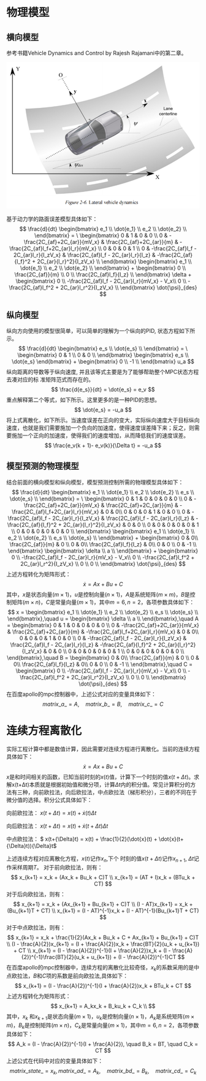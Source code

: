 # 物理模型
## 横向模型
参考书籍Vehicle Dynamics and Control by Rajesh Rajamani中的第二章。

![lateral vehicle dynamics](/docs/control/lateral_vehicle_dynamics.png)

基于动力学的路面误差模型具体如下：
$$
\frac{d}{dt} 
\begin{bmatrix} 
e_1 \\ 
\dot{e_1} \\ 
e_2 \\ 
\dot{e_2} \\
\end{bmatrix}
 = \
\begin{bmatrix} 
0 & 1 & 0 & 0 \\ 
0 & -\frac{2C_{af}+2C_{ar}}{mV_x} & \frac{2C_{af}+2C_{ar}}{m} & -\frac{2C_{af}l_f+2C_{ar}l_r}{mV_x} \\
0 & 0 & 0 & 1 \\ 
0 & -\frac{2C_{af}l_f - 2C_{ar}l_r}{I_zV_x} & \frac{2C_{af}l_f - 2C_{ar}l_r}{I_z} & -\frac{2C_{af}{l_f}^2 + 2C_{ar}{l_r}^2}{I_zV_x} \\
\end{bmatrix}
\begin{bmatrix} 
e_1 \\ 
\dot{e_1} \\ 
e_2 \\ 
\dot{e_2} \\
\end{bmatrix}
+
\begin{bmatrix} 
0 \\ 
\frac{2C_{af}}{m} \\ 
0 \\ 
\frac{2C_{af}l_f}{I_z} \\
\end{bmatrix}
\delta
+
\begin{bmatrix} 
0 \\ 
-\frac{2C_{af}l_f - 2C_{ar}l_r}{mV_x} - V_x\\ 
0 \\ 
-\frac{2C_{af}l_f^2 + 2C_{ar}l_r^2}{I_zV_x} \\
\end{bmatrix}
\dot{\psi}_{des}
$$
## 纵向模型
 纵向⽅向使⽤的模型很简单，可以简单的理解为⼀个纵向的PID, 状态⽅程如下所示。
 $$
 \frac{d}{dt} 
 \begin{bmatrix} 
 e_s \\ 
 \dot{e_s} \\ 
 \end{bmatrix}
 = \
 \begin{bmatrix} 
 0 & 1 \\ 
 0 & 0 \\
 \end{bmatrix}
 \begin{bmatrix} 
 e_s \\ 
 \dot{e_s} 
 \end{bmatrix}
  + 
 \begin{bmatrix} 
 0 \\ 
 -1 \\
 \end{bmatrix}
 u_a
 $$
 纵向距离的导数等于纵向速度, 并且该等式主要是为了能够帮助整个MPC状态⽅程去凑对应的标 准矩阵范式而存在的。
 $$
 \frac{d{e_s}}{dt} = \dot{e_s} = e_v
 $$
 重点解释第二个等式，如下所示。这里更多的是一种PID的思想。
 $$
 \dot{e_s} = -u_a
 $$
 将上式离散化，如下所示。当速度误差在正向的变⼤，实际纵向速度大于目标纵向速度，也就是我们需要施加⼀个负向的加速度，使得速度误差降下来；反之，则需要施加⼀个正向的加速度，使得我们的速度增加，从而降低我们的速度误差。
 $$
 \frac{e_v(k + 1)- e_v(k)}{\Delta t} = -u_a
 $$

 ## 模型预测的物理模型
结合前面的横向模型和纵向模型，模型预测控制所需的物理模型具体如下：
$$
\frac{d}{dt} 
\begin{bmatrix} 
e_1 \\ 
\dot{e_1} \\ 
e_2 \\ 
\dot{e_2} \\
e_s \\
\dot{e_s} \\
\end{bmatrix}
 = \
\begin{bmatrix} 
0 & 1 & 0 & 0 & 0 & 0 \\ 
0 & -\frac{2C_{af}+2C_{ar}}{mV_x} & \frac{2C_{af}+2C_{ar}}{m} & -\frac{2C_{af}l_f+2C_{ar}l_r}{mV_x} & 0 & 0\\
0 & 0 & 0 & 1 & 0 & 0 \\ 
0 & -\frac{2C_{af}l_f - 2C_{ar}l_r}{I_zV_x} & \frac{2C_{af}l_f - 2C_{ar}l_r}{I_z} & -\frac{2C_{af}{l_f}^2 + 2C_{ar}{l_r}^2}{I_zV_x} & 0 & 0 \\
0 & 0 & 0 & 0 & 0 & 1 \\
0 & 0 & 0 & 0 & 0 & 0 \\
\end{bmatrix}
\begin{bmatrix} 
e_1 \\ 
\dot{e_1} \\ 
e_2 \\ 
\dot{e_2} \\
e_s \\
\dot{e_s} \\
\end{bmatrix}
+
\begin{bmatrix} 
0 & 0\\ 
\frac{2C_{af}}{m} & 0 \\ 
0 & 0\\ 
\frac{2C_{af}l_f}{I_z}  & 0\\
0 & 0 \\
0 & -1 \\
\end{bmatrix}
\begin{bmatrix}
\delta \\
a \\ 
\end{bmatrix}
+
\begin{bmatrix} 
0 \\ 
-\frac{2C_{af}l_f - 2C_{ar}l_r}{mV_x} - V_x\\ 
0 \\ 
-\frac{2C_{af}l_f^2 + 2C_{ar}l_r^2}{I_zV_x} \\
0 \\
0 \\
\end{bmatrix}
\dot{\psi}_{des}
$$
上述方程转化为矩阵形式：
$$
\dot{x} = Ax + Bu + C
$$
其中，$x$是状态向量($m{\times}1$)，$u$是控制向量($n{\times}1$)，$A$是系统矩阵($m{\times}m$)，$B$是控制矩阵($m{\times}n$)，$C$是常量向量($m{\times}1$)，其中$m=6,n=2$，各项参数具体如下：
$$
x = \begin{bmatrix} 
e_1 \\ 
\dot{e_1} \\ 
e_2 \\ 
\dot{e_2} \\
e_s \\
\dot{e_s} \\
\end{bmatrix},\quad
u = \begin{bmatrix}
\delta \\
a \\ 
\end{bmatrix},\quad
A = 
\begin{bmatrix} 
0 & 1 & 0 & 0 & 0 & 0 \\ 
0 & -\frac{2C_{af}+2C_{ar}}{mV_x} & \frac{2C_{af}+2C_{ar}}{m} & -\frac{2C_{af}l_f+2C_{ar}l_r}{mV_x} & 0 & 0\\
0 & 0 & 0 & 1 & 0 & 0 \\ 
0 & -\frac{2C_{af}l_f - 2C_{ar}l_r}{I_zV_x} & \frac{2C_{af}l_f - 2C_{ar}l_r}{I_z} & -\frac{2C_{af}{l_f}^2 + 2C_{ar}{l_r}^2}{I_zV_x} & 0 & 0 \\
0 & 0 & 0 & 0 & 0 & 1 \\
0 & 0 & 0 & 0 & 0 & 0 \\
\end{bmatrix},\quad
B = \begin{bmatrix} 
0 & 0\\ 
\frac{2C_{af}}{m} & 0 \\ 
0 & 0\\ 
\frac{2C_{af}l_f}{I_z}  & 0\\
0 & 0 \\
0 & -1 \\
\end{bmatrix},\quad
C = \begin{bmatrix} 
0 \\ 
-\frac{2C_{af}l_f - 2C_{ar}l_r}{mV_x} - V_x\\ 
0 \\ 
-\frac{2C_{af}l_f^2 + 2C_{ar}l_r^2}{I_zV_x} \\
0 \\
0 \\
\end{bmatrix}
\dot{\psi}_{des}
$$
在百度apollo的mpc控制器中，上述公式对应的变量具体如下：
$$
matrix\_a\_ = A,\quad matrix\_b\_ = B,\quad matrix\_c\_ = C
$$

# 连续方程离散化
实际工程计算中都是数值计算，因此需要对连续方程进行离散化。当前的连续方程具体如下：
$$ \dot{x} = Ax + Bu + C $$
$x$是和时间相关的函数，已知当前时刻的$x(t)$值，计算下一个时刻的值$x(t+\Delta t)$。求解x(t+Δt)本质就是根据初始值和微分项，计算${\Delta}t$内的积分值。常见计算积分的方法有三种，向前欧拉法，向后欧拉法，中点欧拉法（梯形积分），三者的不同在于微分值的选择。积分公式具体如下：

向前欧拉法： $x(t+{\Delta}t) = x(t) + \dot{x}(t){\Delta}t$

向后欧拉法： $x(t+{\Delta}t) = x(t) + \dot{x}(t+{\Delta}t){\Delta}t$

中点欧拉法： $ x(t+{\Delta}t) = x(t) + \frac{1}{2}(\dot{x}(t) + \dot{x}(t+{\Delta}t)){\Delta}t$

上述连续方程对应离散化方程，$x(t)$记作$x_n$,下个
时刻的值$x(t+\Delta t)$记作$x_{n+1}$, $\Delta t$记作采样周期$T$。
对于前向欧拉法，则有：
$$
x_{k+1} = x_k + (Ax_k + Bu_k + C)T \\
x_{k+1} = (AT + I)x_k + (BTu_k + CT)
$$
对于后向欧拉法，则有：
$$
x_{k+1} = x_k + (Ax_{k+1} + Bu_{k+1} + C)T \\
(I - AT)x_{k+1} = x_k + (Bu_{k+1}T + CT) \\
x_{k+1} = (I - AT)^{-1}x_k + (I - AT)^{-1}(Bu_{k+1}T + CT)
$$
对于中点欧拉法，则有：
$$
x_{k+1} = x_k + \frac{1}{2}(Ax_k + Bu_k + C + Ax_{k+1} + Bu_{k+1} + C)T \\
(I - \frac{A}{2})x_{k+1} = (I + \frac{A}{2})x_k + \frac{BT}{2}(u_k + u_{k+1}) + CT \\
x_{k+1} = (I - \frac{A}{2})^{-1}(I + \frac{A}{2})x_k + (I - \frac{A}{2})^{-1}\frac{BT}{2}(u_k + u_{k+1}) + (I - \frac{A}{2})^{-1}CT
$$
在百度apollo的mpc控制器中，连续方程的离散化比较奇怪，$x_k$的系数采用的是中点欧拉法，$B$和$C$项的系数是前向欧拉法,具体如下：
$$ x_{k+1} = (I - \frac{A}{2})^{-1}(I + \frac{A}{2})x_k + BTu_k + CT
$$
上述方程转化为矩阵形式：
$$ x_{k+1} = A_kx_k + B_ku_k + C_k \\ $$
其中，$x_k$ 和$x_{k+1}$是状态向量($m{\times}1$)，$u_k$是控制向量($n{\times}1$)，$A_k$是系统矩阵($m{\times}m$)，$B_k$是控制矩阵($m{\times}n$)，$C_k$是常量向量($m{\times}1$)，其中$m=6,n=2$，各项参数具体如下：
$$
A_k = (I - \frac{A}{2})^{-1}(I + \frac{A}{2}), \quad B_k = BT, \quad C_k = CT
$$
上述公式在代码中对应的变量具体如下：
$$
matrix\_state\_ = x_k, matrix\_ad\_ = A_k,\quad matrix\_bd\_ = B_k,\quad 
matrix\_cd\_ = C_k
$$












